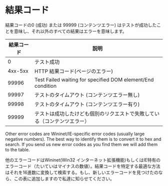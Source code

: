 # 結果コード

結果コードの0 (成功) または 99999 (コンテンツエラー) はテストが成功したことを意味し、それ以外のすべての結果はエラーを意味します。

| 結果コード| 説明 |
|------------------|-----------------|
|0            |テスト成功|
|4xx-5xx  |	HTTP 結果コード(ページのエラー)|
|99996    |	Test Failed waiting for specified DOM element/End condition|
|99997    |	テストのタイムアウト (コンテンツエラー無し)|
|99998    |	テストのタイムアウト (コンテンツエラー有り)|
|99999    |	テストは成功したけども個別のリクエストで失敗している（コンテンツエラー）|


Other error codes are Wininet/IE-specific error codes (usually large negative numbers). The best way to identify them is to convert it to hex and search. If you send us new error codes as you find them we will add them to the table.

他のエラーコードはWininet(Win32 インターネット拡張機能)もしくはIE特有のエラーコード（たいていはマイナスの数値）。結果コードを特定する最適な方法はそれを16進数に変換して検索する。もし、新しいエラーコードを見つけたのなら、この表に追加しますので私達に知らせてください。